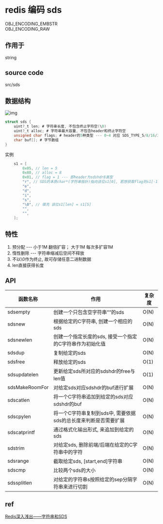 # redis 编码 sds

OBJ_ENCODING_EMBSTR  
OBJ_ENCODING_RAW  

## 作用于

string

## source code

src/sds

## 数据结构

![img](res/redis-encoding-sds.png)

```c
struct sds {
    uint?_t len; # 字符串长度, 不包含终止字符空(\0)
    uint?_t alloc; # 字符串最大容量, 不包含header和终止字符空
    unsigned char flags; # header的5种类型 --- 0~4 对应 SDS_TYPE_5/8/16/32/64
    char buf[]; # 字节数组
}
```

实例

```c
    s1 = [
        0x05, // len = 5
        0x80, // alloc = 8
        0x01, // flag = 1 --- 即header为sdshdr8类型
        "r", // SDS的本质char*(字符串指针)指向该位s1[0], 若想获取flag则s1[-1]
        "e",
        "d",
        "i",
        "s",
        "\0", // 填充 该位s1[len] = s1[5]
        "",
        "",
    ];
```

## 特性

1. 预分配 --- 小于1M 翻倍扩容； 大于1M 每次多扩容1M
2. 惰性删除 --- 字符串缩减后空间不释放
3. 不以\0作为终止, 故可存储任意二进制数据
4. len直接获得长度

## API

| 函数名称       | 作用                                                            | 复杂度 |
| -------------- | --------------------------------------------------------------- | ------ |
| sdsempty       | 创建一个只包含空字符串””的sds                                   | O(N)   |
| sdsnew         | 根据给定的C字符串, 创建一个相应的sds                            | O(N)   |
| sdsnewlen      | 创建一个指定长度的sds, 接受一个指定的C字符串作为初始化值        | O(N)   |
| sdsdup         | 复制给定的sds                                                   | O(N)   |
| sdsfree        | 释放给定的sds                                                   | O(1)   |
| sdsupdatelen   | 更新给定sds所对应的sdshdr的free与len值                          | O(1)   |
| sdsMakeRoomFor | 对给定sds对应sdshdr的buf进行扩展                                | O(N)   |
| sdscatlen      | 将一个C字符串追加到给定的sds对应sdshdr的buf                     | O(N)   |
| sdscpylen      | 将一个C字符串复制到sds中, 需要依据sds的总长度来判断是否需要扩展 | O(N)   |
| sdscatprintf   | 通过格式化输出形式, 来追加到给定的sds                           | O(N)   |
| sdstrim        | 对给定sds, 删除前端/后端在给定的C字符串中的字符                 | O(N)   |
| sdsrange       | 截取给定sds, [start,end]字符串                                  | O(N)   |
| sdscmp         | 比较两个sds的大小                                               | O(N)   |
| sdssplitlen    | 对给定的字符串s按照给定的sep分隔字符串来进行切割                | O(N)   |

## ref

[Redis深入浅出——字符串和SDS](https://blog.csdn.net/qq193423571/article/details/81637075)  
